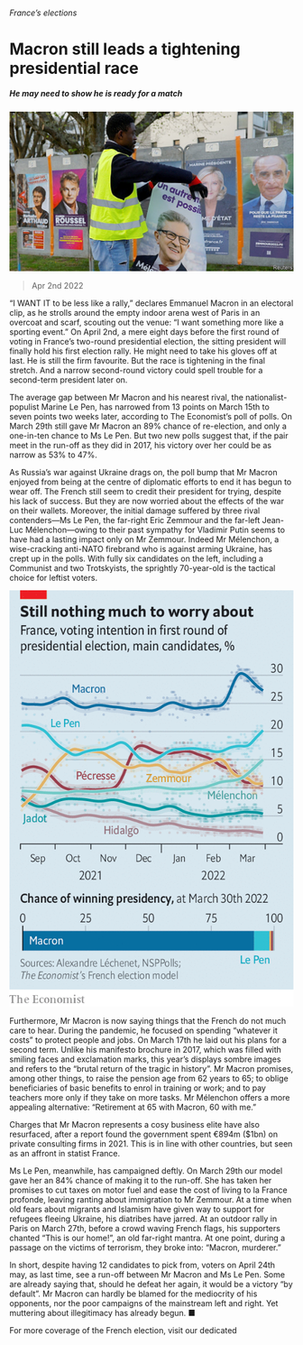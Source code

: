 ###### France’s elections

# Macron still leads a tightening presidential race 

##### He may need to show he is ready for a match 

![image](images/20220402_eup512.jpg) 

> Apr 2nd 2022 

“I WANT IT to be less like a rally,” declares Emmanuel Macron in an electoral clip, as he strolls around the empty indoor arena west of Paris in an overcoat and scarf, scouting out the venue: “I want something more like a sporting event.” On April 2nd, a mere eight days before the first round of voting in France’s two-round presidential election, the sitting president will finally hold his first election rally. He might need to take his gloves off at last. He is still the firm favourite. But the race is tightening in the final stretch. And a narrow second-round victory could spell trouble for a second-term president later on.

The average gap between Mr Macron and his nearest rival, the nationalist-populist Marine Le Pen, has narrowed from 13 points on March 15th to seven points two weeks later, according to The Economist’s poll of polls. On March 29th  still gave Mr Macron an 89% chance of re-election, and only a one-in-ten chance to Ms Le Pen. But two new polls suggest that, if the pair meet in the run-off as they did in 2017, his victory over her could be as narrow as 53% to 47%.


As Russia’s war against Ukraine drags on, the poll bump that Mr Macron enjoyed from being at the centre of diplomatic efforts to end it has begun to wear off. The French still seem to credit their president for trying, despite his lack of success. But they are now worried about the effects of the war on their wallets. Moreover, the initial damage suffered by three rival contenders—Ms Le Pen, the far-right Eric Zemmour and the far-left Jean-Luc Mélenchon—owing to their past sympathy for Vladimir Putin seems to have had a lasting impact only on Mr Zemmour. Indeed Mr Mélenchon, a wise-cracking anti-NATO firebrand who is against arming Ukraine, has crept up in the polls. With fully six candidates on the left, including a Communist and two Trotskyists, the sprightly 70-year-old is the tactical choice for leftist voters.

![image](images/20220402_EUC935.png) 


Furthermore, Mr Macron is now saying things that the French do not much care to hear. During the pandemic, he focused on spending “whatever it costs” to protect people and jobs. On March 17th he laid out his plans for a second term. Unlike his manifesto brochure in 2017, which was filled with smiling faces and exclamation marks, this year’s displays sombre images and refers to the “brutal return of the tragic in history”. Mr Macron promises, among other things, to raise the pension age from 62 years to 65; to oblige beneficiaries of basic benefits to enrol in training or work; and to pay teachers more only if they take on more tasks. Mr Mélenchon offers a more appealing alternative: “Retirement at 65 with Macron, 60 with me.”

Charges that Mr Macron represents a cosy business elite have also resurfaced, after a report found the government spent €894m ($1bn) on private consulting firms in 2021. This is in line with other countries, but seen as an affront in statist France.

Ms Le Pen, meanwhile, has campaigned deftly. On March 29th our model gave her an 84% chance of making it to the run-off. She has taken her promises to cut taxes on motor fuel and ease the cost of living to la France profonde, leaving ranting about immigration to Mr Zemmour. At a time when old fears about migrants and Islamism have given way to support for refugees fleeing Ukraine, his diatribes have jarred. At an outdoor rally in Paris on March 27th, before a crowd waving French flags, his supporters chanted “This is our home!”, an old far-right mantra. At one point, during a passage on the victims of terrorism, they broke into: “Macron, murderer.”

In short, despite having 12 candidates to pick from, voters on April 24th may, as last time, see a run-off between Mr Macron and Ms Le Pen. Some are already saying that, should he defeat her again, it would be a victory “by default”. Mr Macron can hardly be blamed for the mediocrity of his opponents, nor the poor campaigns of the mainstream left and right. Yet muttering about illegitimacy has already begun. ■

For more coverage of the French election, visit our dedicated 

